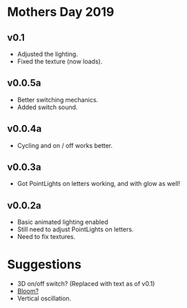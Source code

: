 # Mothers Day 2019

## v0.1
* Adjusted the lighting.
* Fixed the texture (now loads).

## v0.0.5a
* Better switching mechanics.
* Added switch sound.

## v0.0.4a
* Cycling and on / off works better.

## v0.0.3a
* Got PointLights on letters working, and with glow as well!

## v0.0.2a
* Basic animated lighting enabled
* Still need to adjust PointLights on letters.
* Need to fix textures.

# Suggestions
* 3D on/off switch? (Replaced with text as of v0.1)
* <a href="https://stackoverflow.com/questions/50948014/emit-light-from-an-object">Bloom?</a> 
* Vertical oscillation.